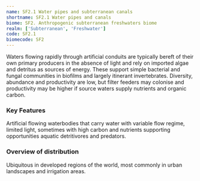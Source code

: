 ```yaml
---
name: SF2.1 Water pipes and subterranean canals
shortname: SF2.1 Water pipes and canals
biome: SF2. Anthropogenic subterranean freshwaters biome
realm: ['Subterranean', 'Freshwater']
code: SF2.1
biomecode: SF2
---
```


Waters flowing rapidly through artificial conduits are typically bereft of their own primary producers in the absence of light and rely on imported algae and detritus as sources of energy. These support simple bacterial and fungal communities in biofilms and largely itinerant invertebrates. Diversity, abundance and productivity are low, but filter feeders may colonise and productivity may be higher if source waters supply nutrients and organic carbon.

### Key Features

Artificial flowing waterbodies that carry water with variable flow regime, limited light, sometimes with high carbon and nutrients supporting opportunities aquatic detritivores and predators.

### Overview of distribution

Ubiquitous in developed regions of the world, most commonly in urban landscapes and irrigation areas.
